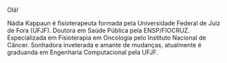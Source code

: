Olá!

Nádia Kappaun é fisioterapeuta formada pela Universidade Federal de Juiz de Fora (UFJF). Doutora em Saúde Pública pela ENSP/FIOCRUZ. Especializada em Fisioterapia em Oncologia pelo Instituto Nacional de Câncer. Sonhadora inveterada e amante de mudanças, atualmente é graduanda em Engenharia Computacional pela UFJF. 
